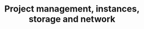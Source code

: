 ---
title: Project management, instances, storage and network
slug: public-cloud
excerpt: Using the Public Cloud with OVHcloud
sections: Getting started, Project management, Management via Control Panel, Horizon, OpenStack, Networking, Storage, Tutorials
order: 01
---